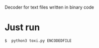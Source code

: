 Decoder for text files written in binary code

Just run
========

```
$  python3 toxi.py ENCODEDFILE
```
